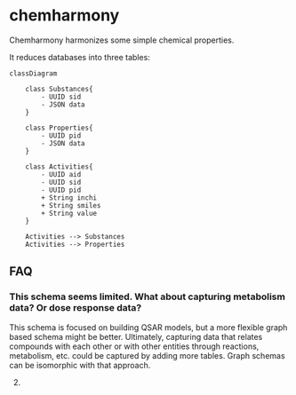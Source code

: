 # chemharmony
Chemharmony harmonizes some simple chemical properties.

It reduces databases into three tables:

```mermaid
classDiagram

    class Substances{
        - UUID sid
        - JSON data
    }

    class Properties{
        - UUID pid
        - JSON data
    }

    class Activities{
        - UUID aid 
        - UUID sid
        - UUID pid
        + String inchi
        + String smiles
        + String value
    }

    Activities --> Substances
    Activities --> Properties

```

## FAQ
### This schema seems limited. What about capturing metabolism data? Or dose response data? 
This schema is focused on building QSAR models, but a more flexible graph based schema might be better. Ultimately, capturing data that relates compounds with each other or with other entities through reactions, metabolism, etc. could be captured by adding more tables. Graph schemas can be isomorphic with that approach.

2. 